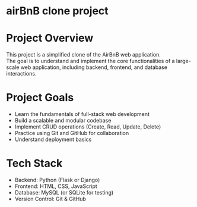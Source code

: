 # airBnB clone project

# Project Overview
This project is a simplified clone of the AirBnB web application.  
The goal is to understand and implement the core functionalities of a large-scale web application, including backend, frontend, and database interactions.

# Project Goals
- Learn the fundamentals of full-stack web development
- Build a scalable and modular codebase
- Implement CRUD operations (Create, Read, Update, Delete)
- Practice using Git and GitHub for collaboration
- Understand deployment basics

# Tech Stack
- Backend: Python (Flask or Django)
- Frontend: HTML, CSS, JavaScript
- Database: MySQL (or SQLite for testing)
- Version Control: Git & GitHub

